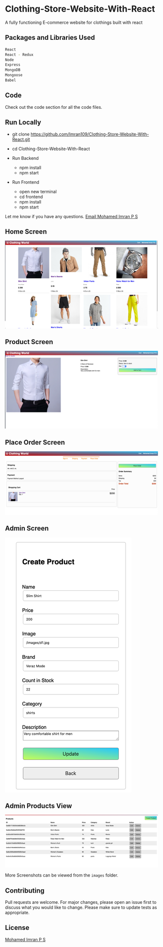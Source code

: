 # Clothing-Store-Website-With-React
A fully functioning E-commerce website for clothings built with react

## Packages and Libraries Used
```bash
React
React - Redux
Node 
Express
MongoDB
Mongoose
Babel
```
## Code
Check out the code section for all the code files.

## Run Locally


- git clone https://github.com/Imran109/Clothing-Store-Website-With-React.git

- cd Clothing-Store-Website-With-React

- Run Backend
  - npm install
  - npm start
  
- Run Frontend
  - open new terminal
  - cd frontend
  - npm install
  - npm start

Let me know if you have any questions. [Email Mohamed Imran P S](mailto:mohamedimranps@gmail.com)


## Home Screen
![](images/Homescreen.png)

## Product Screen
![](images/ProductDetails.png)

## Place Order Screen
![](images/PlaceOrderScreen.png)

## Admin Screen
![](images/AdminEditProductScreen.png)

## Admin Products View
![](images/Admin%20Screen.png)

More Screenshots can be viewed from the `images` folder.

## Contributing
Pull requests are welcome. For major changes, please open an issue first to discuss what you would like to change.
Please make sure to update tests as appropriate.

## License
[Mohamed Imran P S](https://linkedin.com/in/mohamedimranps)
